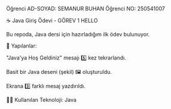 Öğrenci AD-SOYAD: SEMANUR BUHAN
Öğrenci NO: 250541007



☕ Java Giriş Ödevi - GÖREV 1 HELLO

 Bu repoda, Java dersi için hazırladığım ilk ödev bulunuyor.

🚀 Yapılanlar:

"Java'ya Hoş Geldiniz" mesajı 5️⃣ kez tekrarlandı.

Basit bir Java deseni (şekil) 🖼️ oluşturuldu.

Ekrana 3️⃣ farklı mesaj yazdırıldı.

👨‍💻 Kullanılan Teknoloji: Java


